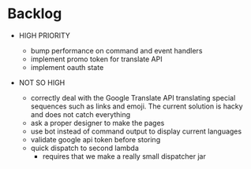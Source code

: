 # Backlog

- HIGH PRIORITY
    - bump performance on command and event handlers
    - implement promo token for translate API
    - implement oauth state

- NOT SO HIGH
    - correctly deal with the Google Translate API translating special sequences such as links and emoji. The current solution is hacky and does not catch everything
    - ask a proper designer to make the pages
    - use bot instead of command output to display current languages
    - validate google api token before storing
    - quick dispatch to second lambda
        - requires that we make a really small dispatcher jar




